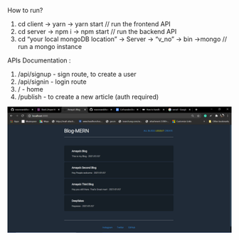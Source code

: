 ﻿How to run? 
1. cd client -> yarn -> yarn start  // run the frontend API
2. cd server -> npm i -> npm start    // run the backend API
3. cd “your local mongoDB location” -> Server -> “v_no” -> bin ->mongo // run a mongo instance




APIs Documentation :


1. /api/signup - sign route, to create a user
2. /api/signin - login route 
3. / - home 
4. /publish - to create a new article (auth required)

![alt text](https://github.com/neuronandchords/Blog-MERN-Stack/blob/main/Working_proof.png?raw=true)

